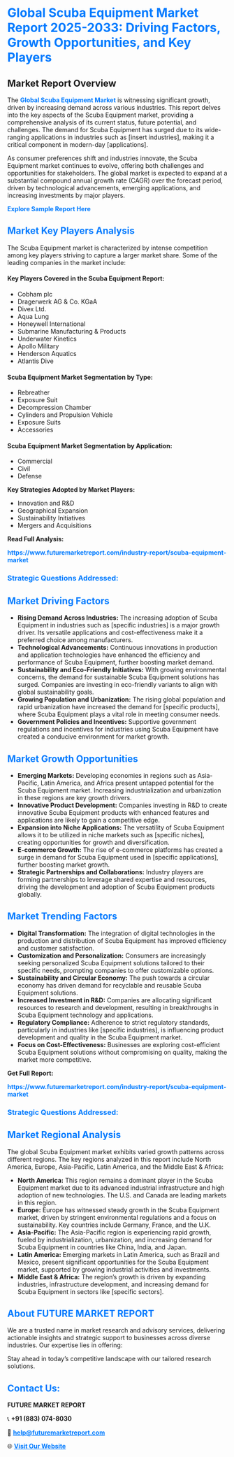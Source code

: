 <h1 style="color: #007BFF;">Global Scuba Equipment Market Report 2025-2033: Driving Factors, Growth Opportunities, and Key Players</h1>

<section id="overview">
<h2>Market Report Overview</h2>
<p>The <a href="https://www.futuremarketreport.com/industry-report/scuba-equipment-market" style="color: #007BFF; text-decoration: none;"><strong>Global Scuba Equipment Market</strong></a> is witnessing significant growth, driven by increasing demand across various industries. This report delves into the key aspects of the Scuba Equipment market, providing a comprehensive analysis of its current status, future potential, and challenges. The demand for Scuba Equipment has surged due to its wide-ranging applications in industries such as [insert industries], making it a critical component in modern-day [applications].</p>
<p>As consumer preferences shift and industries innovate, the Scuba Equipment market continues to evolve, offering both challenges and opportunities for stakeholders. The global market is expected to expand at a substantial compound annual growth rate (CAGR) over the forecast period, driven by technological advancements, emerging applications, and increasing investments by major players.</p>
</section>

<section id="overview">
<p><a href="https://www.futuremarketreport.com/request-sample/reportId=91441" style="color: #007BFF; text-decoration: none;"><strong>Explore Sample Report Here</strong></a></p>
</section>

<section id="key-players">
<h2 style="color: #007BFF;">Market Key Players Analysis</h2>
<p>The Scuba Equipment market is characterized by intense competition among key players striving to capture a larger market share. Some of the leading companies in the market include:</p>
<h4>Key Players Covered in the Scuba Equipment Report:</h4>
<ul><li>Cobham plc</li><li>Dragerwerk AG &amp; Co. KGaA</li><li>Divex Ltd.</li><li>Aqua Lung</li><li>Honeywell International</li><li>Submarine Manufacturing &amp; Products</li><li>Underwater Kinetics</li><li>Apollo Military</li><li>Henderson Aquatics</li><li>Atlantis Dive</li></ul>
<h4>Scuba Equipment Market Segmentation by Type:</h4>
<ul><li>Rebreather</li><li>Exposure Suit</li><li>Decompression Chamber</li><li>Cylinders and Propulsion Vehicle</li><li>Exposure Suits</li><li>Accessories</li></ul>

<h4>Scuba Equipment Market Segmentation by Application:</h4>
<ul><li>Commercial</li><li>Civil</li><li>Defense</li></ul>
<p><strong>Key Strategies Adopted by Market Players:</strong></p>
<ul>
<li>Innovation and R&D</li>
<li>Geographical Expansion</li>
<li>Sustainability Initiatives</li>
<li>Mergers and Acquisitions</li>
</ul>
</section>

<section>
<p><strong>Read Full Analysis: </strong></p><a href="https://www.futuremarketreport.com/industry-report/scuba-equipment-market" style="color: #007BFF; text-decoration: none;"><strong>https://www.futuremarketreport.com/industry-report/scuba-equipment-market</strong></a>
<h3 style="color: #007BFF;">Strategic Questions Addressed:</h3>
</section>

<section id="driving-factors">
<h2 style="color: #007BFF;">Market Driving Factors</h2>
<ul>
<li><strong>Rising Demand Across Industries:</strong> The increasing adoption of Scuba Equipment in industries such as [specific industries] is a major growth driver. Its versatile applications and cost-effectiveness make it a preferred choice among manufacturers.</li>
<li><strong>Technological Advancements:</strong> Continuous innovations in production and application technologies have enhanced the efficiency and performance of Scuba Equipment, further boosting market demand.</li>
<li><strong>Sustainability and Eco-Friendly Initiatives:</strong> With growing environmental concerns, the demand for sustainable Scuba Equipment solutions has surged. Companies are investing in eco-friendly variants to align with global sustainability goals.</li>
<li><strong>Growing Population and Urbanization:</strong> The rising global population and rapid urbanization have increased the demand for [specific products], where Scuba Equipment plays a vital role in meeting consumer needs.</li>
<li><strong>Government Policies and Incentives:</strong> Supportive government regulations and incentives for industries using Scuba Equipment have created a conducive environment for market growth.</li>
</ul>
</section>

<section id="growth-opportunities">
<h2 style="color: #007BFF;">Market Growth Opportunities</h2>
<ul>
<li><strong>Emerging Markets:</strong> Developing economies in regions such as Asia-Pacific, Latin America, and Africa present untapped potential for the Scuba Equipment market. Increasing industrialization and urbanization in these regions are key growth drivers.</li>
<li><strong>Innovative Product Development:</strong> Companies investing in R&D to create innovative Scuba Equipment products with enhanced features and applications are likely to gain a competitive edge.</li>
<li><strong>Expansion into Niche Applications:</strong> The versatility of Scuba Equipment allows it to be utilized in niche markets such as [specific niches], creating opportunities for growth and diversification.</li>
<li><strong>E-commerce Growth:</strong> The rise of e-commerce platforms has created a surge in demand for Scuba Equipment used in [specific applications], further boosting market growth.</li>
<li><strong>Strategic Partnerships and Collaborations:</strong> Industry players are forming partnerships to leverage shared expertise and resources, driving the development and adoption of Scuba Equipment products globally.</li>
</ul>
</section>

<section id="trending-factors">
<h2 style="color: #007BFF;">Market Trending Factors</h2>
<ul>
<li><strong>Digital Transformation:</strong> The integration of digital technologies in the production and distribution of Scuba Equipment has improved efficiency and customer satisfaction.</li>
<li><strong>Customization and Personalization:</strong> Consumers are increasingly seeking personalized Scuba Equipment solutions tailored to their specific needs, prompting companies to offer customizable options.</li>
<li><strong>Sustainability and Circular Economy:</strong> The push towards a circular economy has driven demand for recyclable and reusable Scuba Equipment solutions.</li>
<li><strong>Increased Investment in R&D:</strong> Companies are allocating significant resources to research and development, resulting in breakthroughs in Scuba Equipment technology and applications.</li>
<li><strong>Regulatory Compliance:</strong> Adherence to strict regulatory standards, particularly in industries like [specific industries], is influencing product development and quality in the Scuba Equipment market.</li>
<li><strong>Focus on Cost-Effectiveness:</strong> Businesses are exploring cost-efficient Scuba Equipment solutions without compromising on quality, making the market more competitive.</li>
</ul>
</section>

<section>
<p><strong>Get Full Report: </strong></p><a href="https://www.futuremarketreport.com/industry-report/scuba-equipment-market" style="color: #007BFF; text-decoration: none;"><strong>https://www.futuremarketreport.com/industry-report/scuba-equipment-market</strong></a>
<h3 style="color: #007BFF;">Strategic Questions Addressed:</h3>
</section>


<section id="regional-analysis">
<h2 style="color: #007BFF;">Market Regional Analysis</h2>
<p>The global Scuba Equipment market exhibits varied growth patterns across different regions. The key regions analyzed in this report include North America, Europe, Asia-Pacific, Latin America, and the Middle East & Africa:</p>
<ul>
<li><strong>North America:</strong> This region remains a dominant player in the Scuba Equipment market due to its advanced industrial infrastructure and high adoption of new technologies. The U.S. and Canada are leading markets in this region.</li>
<li><strong>Europe:</strong> Europe has witnessed steady growth in the Scuba Equipment market, driven by stringent environmental regulations and a focus on sustainability. Key countries include Germany, France, and the U.K.</li>
<li><strong>Asia-Pacific:</strong> The Asia-Pacific region is experiencing rapid growth, fueled by industrialization, urbanization, and increasing demand for Scuba Equipment in countries like China, India, and Japan.</li>
<li><strong>Latin America:</strong> Emerging markets in Latin America, such as Brazil and Mexico, present significant opportunities for the Scuba Equipment market, supported by growing industrial activities and investments.</li>
<li><strong>Middle East & Africa:</strong> The region’s growth is driven by expanding industries, infrastructure development, and increasing demand for Scuba Equipment in sectors like [specific sectors].</li>
</ul>
</section>

<footer>
<h2 style="color: #007BFF;">About FUTURE MARKET REPORT</h2>
<p>We are a trusted name in market research and advisory services, delivering actionable insights and strategic support to businesses across diverse industries. Our expertise lies in offering:</p>

<p>Stay ahead in today’s competitive landscape with our tailored research solutions.</p>

<h2 style="color: #007BFF;">Contact Us:</h2>
<p><strong>FUTURE MARKET REPORT</strong></p>
<p>📞 <strong>+91 (883) 074-8030</strong></p>
<p>📧 <strong><a href="mailto:help@futuremarketreport.com" style="color: #007BFF;">help@futuremarketreport.com</a></strong></p>
<p>🌐 <strong><a href="https://www.futuremarketreport.com/" style="color: #007BFF;">Visit Our Website</a></strong></p>
</footer>